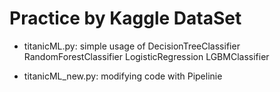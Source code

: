 # Practice by Kaggle DataSet 

* titanicML.py: simple usage of DecisionTreeClassifier RandomForestClassifier LogisticRegression LGBMClassifier

* titanicML_new.py: modifying code with Pipelinie
